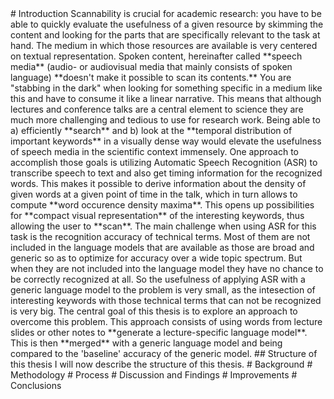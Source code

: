 <!-- Task: the Introduction basically talks about the whole project at a high level from top to bottom. --!>

# Introduction
Scannability is crucial for academic research: you have to be able to quickly evaluate the usefulness of a given resource by skimming the content and looking for the parts that are specifically relevant to the task at hand.

The medium in which those resources are available is very centered on textual representation. Spoken content, hereinafter called **speech media** (audio- or audiovisual media that mainly consists of spoken language) **doesn't make it possible to scan its contents.** You are "stabbing in the dark" when looking for something specific in a medium like this and have to consume it like a linear narrative.

This means that although lectures and conference talks are a central element to science they are much more challenging and tedious to use for research work.

Being able to a) efficiently **search** and b) look at the **temporal distribution of important keywords** in a visually dense way would elevate the usefulness of speech media in the scientific context immensely.

One approach to accomplish those goals is utilizing Automatic Speech Recognition (ASR) to transcribe speech to text and also get timing information for the recognized words. This makes it possible to derive information about the density of given words at a given point of time in the talk, which in turn allows to compute **word occurence density maxima**. This opens up possibilities for **compact visual representation** of the interesting keywords, thus allowing the user to **scan**.

The main challenge when using ASR for this task is the recognition accuracy of technical terms. Most of them are not included in the language models that are available as those are broad and generic so as to optimize for accuracy over a wide topic spectrum. But when they are not included into the language model they have no chance to be correctly recognized at all.  <!-- Is this absolutely true?  --!>

So the usefulness of applying ASR with a generic language model to the problem is very small, as the intesection of interesting keywords with those technical terms that can not be recognized is very big.

The central goal of this thesis is to explore an approach to overcome this problem. This approach consists of using words from lecture slides or other notes to **generate a lecture-specific language model**. This is then **merged** with a generic language model and being compared to the 'baseline' accuracy of the generic model.

<!-- High level overview of the proposed process & the implementation --!>
## Structure of this thesis
I will now describe the structure of this thesis.




<!-- High level overview of the proposed metrics --!>

<!-- Summary: research questions --!>

<!-- Summarize research questions --!>

<!--



A live example of this idea can be seen at superlectures.com ^[http://www.superlectures.com/sigdial2014/welcome-and-conference-overview-1]. They present transcripts generated via automatic speech recognition, aligned to the video in a searchable text box beneath the video player. The main problem here is the bad recognition accuracy of technical terms, which diminishes the value of this solution: scanning the text is actually less effective than 'scanning the video' as the false-positives are confusing.
 --!>

<!--
## Lecture recordings in universities
## Speech recognition accuracy problems with special words / technical terms
## Goal: improving searchability / scannability through adapting language models
--!>

# Background
<!--
- ASR in general, state of the art
- Language models, acoustic models
  - Trigram
- Log10 format, ARPA, example

- Scientific work in this field
  - compare different approaches, acoustic model vs language model adaption
  - typical metrics: WER, proposed alternatives to WER


--!>

# Methodology

<!--
## From the goal of searchability to good metrics
- Why keywords are important for searching ( obvious?)
- Find a metric that represents the quality of the keyword recognition accuracy
- Find a metric that describes how well a method performs in improving the accuracy for keywords compared to a baseline


## Selection of lectures
- Open Yale
- why

--!>
# Process
# Discussion and Findings
# Improvements
# Conclusions
